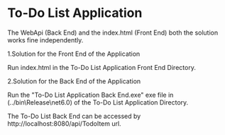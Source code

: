 # To-Do List Application

The WebApi (Back End) and the index.html (Front End) both the solution works fine independently.

1.Solution for the Front End of the Application

  Run index.html in the To-Do List Application Front End Directory.

2.Solution for the Back End of the Application

  Run the "To-Do List Application Back End.exe" exe file in (../bin\Release\net6.0) of the To-Do List Application Directory.

  The To-Do List Back End can be accessed by http://localhost:8080/api/TodoItem url.
